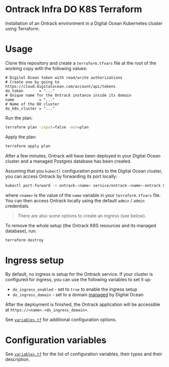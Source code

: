 Ontrack Infra DO K8S Terraform
==============================

Installation of an Ontrack environment in a Digital Ocean Kubernetes cluster using Terraform.

# Usage

Clone this repository and create a `terraform.tfvars` file at the root of the working copy with the following values:

```hcl
# Digital Ocean token with read/write authorizations
# Create one by going to https://cloud.digitalocean.com/account/api/tokens
do_token       = "..."
# Unique name for the Ontrack instance inside its domain
name           = "..."
# Name of the DO cluster
do_k8s_cluster = "..."
```

Run the plan:

```bash
terraform plan -input=false -out=plan
```

Apply the plan:

```bash
terraform apply plan
```

After a few minutes, Ontrack will have been deployed in your Digital Ocean cluster and a managed Postgres database has
been created.

Assuming that you `kubectl` configuration points to the Digital Ocean cluster, you can access Ontrack by forwarding its
port locally:

```bash
kubectl port-forward -n ontrack-<name> service/ontrack-<name>-ontrack 8080:8080
```

where `<name>` is the value of the `name` variable in your `terraform.tfvars` file. You can then access Ontrack locally
using the default `admin` / `admin` credentials.

> There are also some options to create an ingress (see below).

To remove the whole setup (the Ontrack K8S resources and its managed database), run:

```bash
terraform destroy
```

# Ingress setup

By default, no ingress is setup for the Ontrack service. If your cluster is configured for ingress, you can use the
following variables to set it up:

* `do_ingress_enabled` - set to `true` to enable the ingress setup
* `do_ingress_domain` - set to a domain [managed](https://docs.digitalocean.com/products/networking/dns/) by Digital
  Ocean

After the deployment is finished, the Ontrack application will be accessible at `https://<name>.<do_ingress_domain>`.

See [`variables.tf`](variables.tf) for additional configuration options.

# Configuration variables

See [`variables.tf`](variables.tf) for the list of configuration variables, their types and their description.
